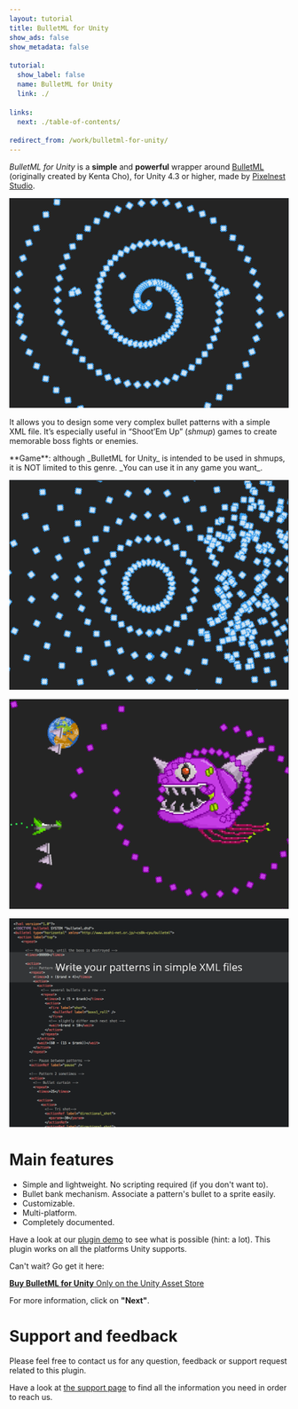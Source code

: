 ```yaml
---
layout: tutorial
title: BulletML for Unity
show_ads: false
show_metadata: false

tutorial:
  show_label: false
  name: BulletML for Unity
  link: ./

links:
  next: ./table-of-contents/

redirect_from: /work/bulletml-for-unity/
---
```


*BulletML for Unity* is a **simple** and **powerful** wrapper around [BulletML](http://www.asahi-net.or.jp/~cs8k-cyu/bulletml/index_e.html) (originally created by Kenta Cho), for Unity 4.3 or higher, made by [Pixelnest Studio](http://pixelnest.io).

[ ![Screenshot][screenshot1] ][screenshot1]

It allows you to design some very complex bullet patterns with a simple XML file. It’s especially useful in “Shoot’Em Up” (_shmup_) games to create memorable boss fights or enemies.

<div data-block="info">
  **Game**: although _BulletML for Unity_ is intended to be used in shmups, it is NOT limited to this genre. _You can use it in any game you want_.
</div>

[ ![Screenshot][screenshot2] ][screenshot2]

[ ![Screenshot][screenshot3] ][screenshot3]

[ ![Screenshot][screenshot4] ][screenshot4]

# Main features

- Simple and lightweight. No scripting required (if you don't want to).
- Bullet bank mechanism. Associate a pattern's bullet to a sprite easily.
- Customizable.
- Multi-platform.
- Completely documented.

Have a look at our [plugin demo][demo] to see what is possible (hint: a lot). This plugin works on all the platforms Unity supports.

Can't wait? Go get it here:

<a href="http://bulletml-for-unity.pixelnest.io/" class="intent-button intent-button--bulletml">
  <strong>Buy BulletML for Unity</strong>
  Only on the Unity Asset Store
</a>

For more information, click on **"Next"**.

# Support and feedback

Please feel free to contact us for any question, feedback or support request related to this plugin.

Have a look at [the support page][support] to find all the information you need in order to reach us.


[demo]:    /docs/bulletml-for-unity/demo/
[support]: /docs/bulletml-for-unity/support/

[screenshot1]: /static/images/products/bulletml-for-unity/docs/screenshot-01.png
[screenshot2]: /static/images/products/bulletml-for-unity/docs/screenshot-02.png
[screenshot3]: /static/images/products/bulletml-for-unity/docs/screenshot-03.png
[screenshot4]: /static/images/products/bulletml-for-unity/docs/screenshot-04.png
